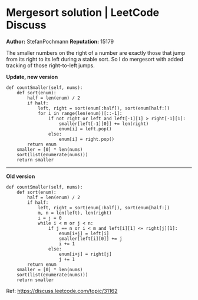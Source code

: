 Mergesort solution | LeetCode Discuss
============================
**Author:**  StefanPochmann
**Reputation:**  15179

<p>The smaller numbers on the right of a number are exactly those that jump from its right to its left during a stable sort. So I do mergesort with added tracking of those right-to-left jumps.</p>
<p><strong>Update, new version</strong></p>
<pre><code>def countSmaller(self, nums):
    def sort(enum):
        half = len(enum) / 2
        if half:
            left, right = sort(enum[:half]), sort(enum[half:])
            for i in range(len(enum))[::-1]:
                if not right or left and left[-1][1] &gt; right[-1][1]:
                    smaller[left[-1][0]] += len(right)
                    enum[i] = left.pop()
                else:
                    enum[i] = right.pop()
        return enum
    smaller = [0] * len(nums)
    sort(list(enumerate(nums)))
    return smaller
</code></pre>
<hr/>
<p><strong>Old version</strong></p>
<pre><code>def countSmaller(self, nums):
    def sort(enum):
        half = len(enum) / 2
        if half:
            left, right = sort(enum[:half]), sort(enum[half:])
            m, n = len(left), len(right)
            i = j = 0
            while i &lt; m or j &lt; n:
                if j == n or i &lt; m and left[i][1] &lt;= right[j][1]:
                    enum[i+j] = left[i]
                    smaller[left[i][0]] += j
                    i += 1
                else:
                    enum[i+j] = right[j]
                    j += 1
        return enum
    smaller = [0] * len(nums)
    sort(list(enumerate(nums)))
    return smaller</code></pre>

Ref: https://discuss.leetcode.com/topic/31162
